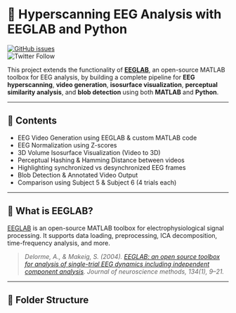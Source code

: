# 🧠 Hyperscanning EEG Analysis with EEGLAB and Python

[![GitHub issues](https://img.shields.io/github/issues/sccn/eeglab?color=%23fa251e&logo=GitHub)](https://github.com/sccn/eeglab/issues)  
![Twitter Follow](https://img.shields.io/twitter/follow/eeglab2?style=social)

This project extends the functionality of [**EEGLAB**](https://sccn.ucsd.edu/eeglab/index.php), an open-source MATLAB toolbox for EEG analysis, by building a complete pipeline for **EEG hyperscanning**, **video generation**, **isosurface visualization**, **perceptual similarity analysis**, and **blob detection** using both **MATLAB** and **Python**.

---

## 📘 Contents

- EEG Video Generation using EEGLAB & custom MATLAB code
- EEG Normalization using Z-scores
- 3D Volume Isosurface Visualization (Video to 3D)
- Perceptual Hashing & Hamming Distance between videos
- Highlighting synchronized vs desynchronized EEG frames
- Blob Detection & Annotated Video Output
- Comparison using Subject 5 & Subject 6 (4 trials each)

---

## 🧠 What is EEGLAB?

[EEGLAB](https://sccn.ucsd.edu/eeglab/index.php) is an open-source MATLAB toolbox for electrophysiological signal processing. It supports data loading, preprocessing, ICA decomposition, time-frequency analysis, and more.

> _Delorme, A., & Makeig, S. (2004). [EEGLAB: an open source toolbox for analysis of single-trial EEG dynamics including independent component analysis](http://sccn.ucsd.edu/eeglab/download/eeglab_jnm03.pdf)._ *Journal of neuroscience methods, 134(1), 9–21.*

---

## 📁 Folder Structure

